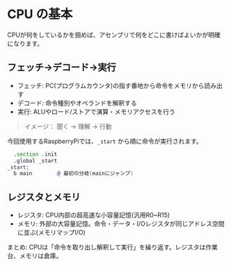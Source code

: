 # CPU の基本

CPUが何をしているかを掴めば、アセンブリで何をどこに書けばよいかが明確になります。

## フェッチ→デコード→実行

- フェッチ: PC(プログラムカウンタ)の指す番地から命令をメモリから読み出す
- デコード: 命令種別やオペランドを解釈する
- 実行: ALUやロード/ストアで演算・メモリアクセスを行う

> イメージ： 聞く → 理解 → 行動

今回使用するRaspberryPiでは、`_start` から順に命令が実行されます。

```asm
  .section .init
  .global _start
_start:
  b main        @ 最初の分岐(mainにジャンプ)
```

## レジスタとメモリ

- レジスタ: CPU内部の超高速な小容量記憶(汎用R0~R15)
- メモリ: 外部の大容量記憶。命令・データ・I/Oレジスタが同じアドレス空間に並ぶ(メモリマップI/O)

まとめ: CPUは「命令を取り出し解釈して実行」を繰り返す。レジスタは作業台、メモリは倉庫。
